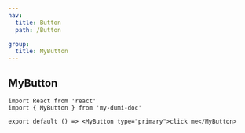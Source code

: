```yaml
---
nav:
  title: Button
  path: /Button

group:
  title: MyButton
---
```


## MyButton
```tsx
import React from 'react'
import { MyButton } from 'my-dumi-doc'

export default () => <MyButton type="primary">click me</MyButton>
```

